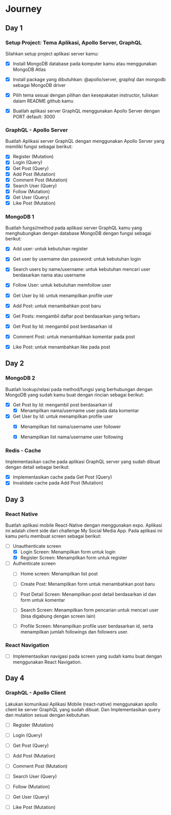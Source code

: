 # Journey

## Day 1

### Setup Project: Tema Aplikasi, Apollo Server, GraphQL
Silahkan setup project aplikasi server kamu:
- [X] Install MongoDB database pada komputer kamu atau menggunakan MongoDB Atlas
- [X] Install package yang dibutuhkan: @apollo/server, graphql dan mongodb sebagai MongoDB driver
- [X] Pilih tema sesuai dengan pilihan dan kesepakatan instructor, tuliskan dalam README github kamu
- [X] Buatlah aplikasi server GraphQL menggunakan Apollo Server dengan PORT default: 3000


### GraphQL - Apollo Server
Buatlah Aplikasi server GraphQL dengan menggunakan Apollo Server yang memiliki fungsi sebagai berikut:
- [X] Register (Mutation)
- [X] Login (Query)
- [X] Get Post (Query)
- [X] Add Post (Mutation)
- [X] Comment Post (Mutation)
- [X] Search User (Query)
- [X] Follow (Mutation)
- [X] Get User (Query)
- [X] Like Post (Mutation)

### MongoDB 1
Buatlah fungsi/method pada aplikasi server GraphQL kamu yang menghubungkan dengan database MongoDB dengan fungsi sebagai berikut:
- [X] Add user: untuk kebutuhan register
- [X] Get user by username dan password: untuk kebutuhan login
- [X] Search users by name/username: untuk kebutuhan mencari user berdasarkan nama atau username
- [X] Follow User: untuk kebutuhan memfollow user
- [X] Get User by Id: untuk menampilkan profile user
- [X] Add Post: untuk menambahkan post baru
- [X] Get Posts: mengambil daftar post berdasarkan yang terbaru
- [X] Get Post by Id: mengambil post berdasarkan id
- [X] Comment Post: untuk menambahkan komentar pada post
- [X] Like Post: untuk menambahkan like pada post


## Day 2

### MongoDB 2
Buatlah lookup/relasi pada method/fungsi yang berhubungan dengan MongoDB yang sudah kamu buat dengan rincian sebagai berikut:
- [X] Get Post by Id: mengambil post berdasarkan id
  - [X] Menampilkan nama/username user pada data komentar

- [X] Get User by Id: untuk menampilkan profile user
  - [X] Menampilkan list nama/username user follower
  - [X] Menampilkan list nama/username user following


### Redis - Cache
Implementasikan cache pada aplikasi GraphQL server yang sudah dibuat dengan detail sebagai berikut:
- [X] Implementasikan cache pada Get Post (Query)
- [X] Invalidate cache pada Add Post (Mutation)

## Day 3
### React Native
Buatlah aplikasi mobile React-Native dengan menggunakan expo. Aplikasi ini adalah client side dari challenge My Social Media App.
Pada aplikasi ini kamu perlu membuat screen sebagai berikut:
- [ ] Unauthenticate screen
  - [X] Login Screen: Menampilkan form untuk login
  - [X] Register Screen: Menampilkan form untuk register

- [ ] Authenticate screen
  - [ ] Home screen: Menampilkan list post
  - [ ] Create Post: Menampilkan form untuk menambahkan post baru
  - [ ] Post Detail Screen: Menampilkan post detail berdasarkan id dan form untuk komentar
  - [ ] Search Screen: Menampilkan form pencarian untuk mencari user (bisa digabung dengan screen lain)
  - [ ] Profile Screen: Menampilkan profile user berdasarkan id, serta menampilkan jumlah followings dan followers user.


### React Navigation
 - [ ] Implementasikan navigasi pada screen yang sudah kamu buat dengan menggunakan React Navigation.


## Day 4
### GraphQL - Apollo Client
Lakukan komunikasi Aplikasi Mobile (react-native) menggunakan apollo client ke server GraphQL  yang sudah dibuat. Dan Implementasikan query dan mutation sesuai dengan kebutuhan.
- [ ] Register (Mutation)
- [ ] Login (Query)
- [ ] Get Post (Query)
- [ ] Add Post (Mutation)
- [ ] Comment Post (Mutation)
- [ ] Search User (Query)
- [ ] Follow (Mutation)
- [ ] Get User (Query)
- [ ] Like Post (Mutation)

